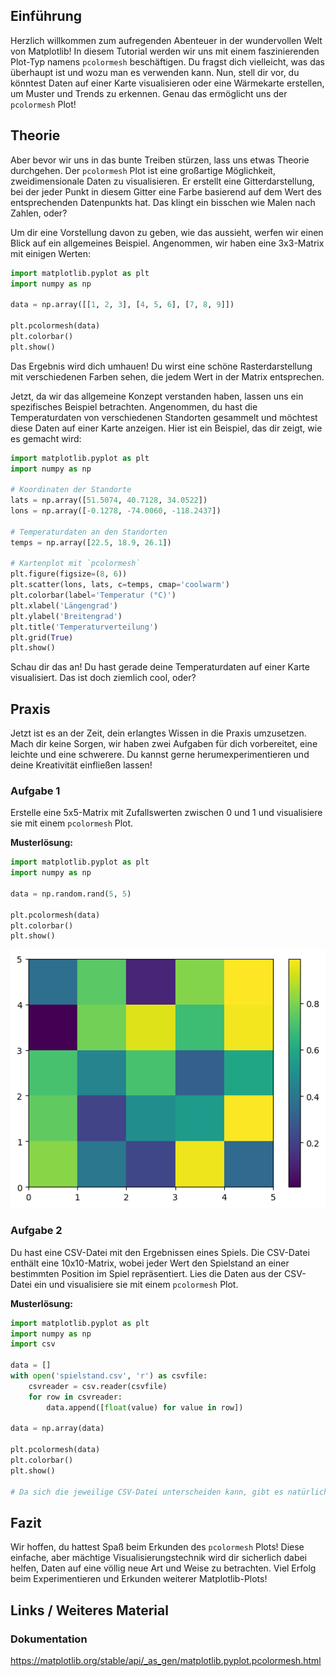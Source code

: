## Einführung

Herzlich willkommen zum aufregenden Abenteuer in der wundervollen Welt von Matplotlib! In diesem Tutorial werden wir uns mit einem faszinierenden Plot-Typ namens `pcolormesh` beschäftigen. Du fragst dich vielleicht, was das überhaupt ist und wozu man es verwenden kann. Nun, stell dir vor, du könntest Daten auf einer Karte visualisieren oder eine Wärmekarte erstellen, um Muster und Trends zu erkennen. Genau das ermöglicht uns der `pcolormesh` Plot!

## Theorie

Aber bevor wir uns in das bunte Treiben stürzen, lass uns etwas Theorie durchgehen. Der `pcolormesh` Plot ist eine großartige Möglichkeit, zweidimensionale Daten zu visualisieren. Er erstellt eine Gitterdarstellung, bei der jeder Punkt in diesem Gitter eine Farbe basierend auf dem Wert des entsprechenden Datenpunkts hat. Das klingt ein bisschen wie Malen nach Zahlen, oder?

Um dir eine Vorstellung davon zu geben, wie das aussieht, werfen wir einen Blick auf ein allgemeines Beispiel. Angenommen, wir haben eine 3x3-Matrix mit einigen Werten:

```python
import matplotlib.pyplot as plt
import numpy as np

data = np.array([[1, 2, 3], [4, 5, 6], [7, 8, 9]])

plt.pcolormesh(data)
plt.colorbar()
plt.show()
```

Das Ergebnis wird dich umhauen! Du wirst eine schöne Rasterdarstellung mit verschiedenen Farben sehen, die jedem Wert in der Matrix entsprechen.

Jetzt, da wir das allgemeine Konzept verstanden haben, lassen uns ein spezifisches Beispiel betrachten. Angenommen, du hast die Temperaturdaten von verschiedenen Standorten gesammelt und möchtest diese Daten auf einer Karte anzeigen. Hier ist ein Beispiel, das dir zeigt, wie es gemacht wird:

```python
import matplotlib.pyplot as plt
import numpy as np

# Koordinaten der Standorte
lats = np.array([51.5074, 40.7128, 34.0522])
lons = np.array([-0.1278, -74.0060, -118.2437])

# Temperaturdaten an den Standorten
temps = np.array([22.5, 18.9, 26.1])

# Kartenplot mit `pcolormesh`
plt.figure(figsize=(8, 6))
plt.scatter(lons, lats, c=temps, cmap='coolwarm')
plt.colorbar(label='Temperatur (°C)')
plt.xlabel('Längengrad')
plt.ylabel('Breitengrad')
plt.title('Temperaturverteilung')
plt.grid(True)
plt.show()
```

Schau dir das an! Du hast gerade deine Temperaturdaten auf einer Karte visualisiert. Das ist doch ziemlich cool, oder?

## Praxis

Jetzt ist es an der Zeit, dein erlangtes Wissen in die Praxis umzusetzen. Mach dir keine Sorgen, wir haben zwei Aufgaben für dich vorbereitet, eine leichte und eine schwerere. Du kannst gerne herumexperimentieren und deine Kreativität einfließen lassen!

### Aufgabe 1

Erstelle eine 5x5-Matrix mit Zufallswerten zwischen 0 und 1 und visualisiere sie mit einem `pcolormesh` Plot.

**Musterlösung:**

```python
import matplotlib.pyplot as plt
import numpy as np

data = np.random.rand(5, 5)

plt.pcolormesh(data)
plt.colorbar()
plt.show()
```
![](https://github.com/janehlenb/Projektarbeit-ChatGPT-Python/blob/main/Images/Darstellung/Plottypen/Array_Fields/pcolormesh/ms_aufgabe1.png)

### Aufgabe 2

Du hast eine CSV-Datei mit den Ergebnissen eines Spiels. Die CSV-Datei enthält eine 10x10-Matrix, wobei jeder Wert den Spielstand an einer bestimmten Position im Spiel repräsentiert. Lies die Daten aus der CSV-Datei ein und visualisiere sie mit einem `pcolormesh` Plot.

**Musterlösung:**

```python
import matplotlib.pyplot as plt
import numpy as np
import csv

data = []
with open('spielstand.csv', 'r') as csvfile:
    csvreader = csv.reader(csvfile)
    for row in csvreader:
        data.append([float(value) for value in row])

data = np.array(data)

plt.pcolormesh(data)
plt.colorbar()
plt.show()

# Da sich die jeweilige CSV-Datei unterscheiden kann, gibt es natürlich keine konkrete Lösung als Bild.
```

## Fazit
Wir hoffen, du hattest Spaß beim Erkunden des `pcolormesh` Plots! Diese einfache, aber mächtige Visualisierungstechnik wird dir sicherlich dabei helfen, Daten auf eine völlig neue Art und Weise zu betrachten. Viel Erfolg beim Experimentieren und Erkunden weiterer Matplotlib-Plots!

## Links / Weiteres Material
### Dokumentation
https://matplotlib.org/stable/api/_as_gen/matplotlib.pyplot.pcolormesh.html
